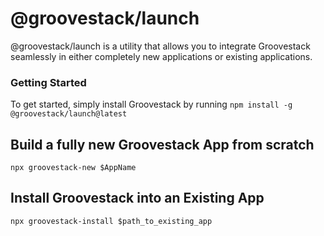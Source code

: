 # @groovestack/launch

@groovestack/launch is a utility that allows you to integrate Groovestack 
seamlessly in either completely new applications or existing applications.

### Getting Started

To get started, simply install Groovestack by running
`npm install -g @groovestack/launch@latest`

## Build a fully new Groovestack App from scratch

`npx groovestack-new $AppName`

## Install Groovestack into an Existing App

`npx groovestack-install $path_to_existing_app`


